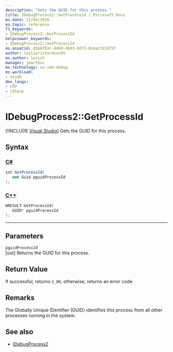 ```yaml
---
description: "Gets the GUID for this process."
title: IDebugProcess2::GetProcessId | Microsoft Docs
ms.date: 11/04/2016
ms.topic: reference
f1_keywords:
- IDebugProcess2::GetProcessId
helpviewer_keywords:
- IDebugProcess2::GetProcessId
ms.assetid: d5b6f03c-d49d-4b83-b072-016ac3124f5f
author: leslierichardson95
ms.author: lerich
manager: jmartens
ms.technology: vs-ide-debug
ms.workload:
- vssdk
dev_langs:
- CPP
- CSharp
---
```

# IDebugProcess2::GetProcessId

 [!INCLUDE [Visual Studio](~/includes/applies-to-version/vs-windows-only.md)]
Gets the GUID for this process.

## Syntax

### [C#](#tab/csharp)
```csharp
int GetProcessId(
   out Guid pguidProcessId
);
```
### [C++](#tab/cpp)
```cpp
HRESULT GetProcessId(
   GUID* pguidProcessId
);
```
---

## Parameters
`pguidProcessId`\
[out] Returns the GUID for this process.

## Return Value
 If successful, returns `S_OK`; otherwise, returns an error code.

## Remarks
 The Globally Unique IDentifier (GUID) identifies this process from all other processes running in the system.

## See also
- [IDebugProcess2](../../../extensibility/debugger/reference/idebugprocess2.md)
